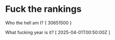 # Fuck the rankings

Who the hell am I?
{ 30651500 }

What fucking year is it?
[ 2025-04-01T00:50:00Z ]
